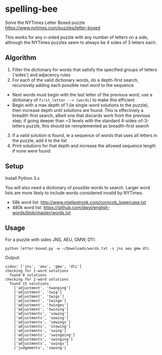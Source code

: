 # spelling-bee
Solve the NYTimes Letter Boxed puzzle https://www.nytimes.com/puzzles/letter-boxed

This works for any n-sided puzzle with any number of letters on a side, although the NYTimes puzzles seem to always be 4 sides of 3 letters each.

## Algorithm
1. Filter the dictionary for words that satisfy the specified groups of letters ('sides') and adjacency rules
2. For each of the valid dictionary words, do a depth-first search, recursively adding each possible next word to the sequence
  - Next words must begin with the last letter of the previous word; use a dictionary of `first_letter --> [words]` to make this efficient 
  - Begin with a max depth of 1 (ie single-word solutions to the puzzle), then increase depth until solutions are found. This is effectively a breadth-first search, albeit one that discards work from the previous step; if going deeper than ~3 levels with the standard 4-sides-of-3-letters puzzle, this should be reimplemented as breadth-first search
3. If a valid solution is found, ie a sequence of words that uses all letters in the puzzle, add it to the list
4. Print solutions for that depth and increase the allowed sequence length if none were found

## Setup
Install Python 3.x 

You will also need a dictionary of possible words to search. Larger word lists are more likely to include words considered invalid by NYTimes. 
* 58k word list: http://www.mieliestronk.com/corncob_lowercase.txt
* 480k word list: https://github.com/dwyl/english-words/blob/master/words.txt

## Usage
For a puzzle with sides JNS, AEU, GMW, DTI:
```
python letter-boxed.py -w ~/Downloads/words.txt -s jns aeu gmw dti 
```
Output:
```
sides: ['jns', 'aeu', 'gmw', 'dti']
checking for 1-word solutions
  found 0 solutions
checking for 2-word solutions
  found 15 solutions
    ['adjustment', 'twanging']
    ['adjustment', 'twig']
    ['adjustment', 'twigs']
    ['adjustment', 'twinge']
    ['adjustment', 'twinges']
    ['adjustment', 'twining']
    ['adjustments', 'sawing']
    ['adjustments', 'sewing']
    ['adjustments', 'sewings']
    ['adjustments', 'stewing']
    ['adjustments', 'swing']
    ['adjustments', 'swingeing']
    ['adjustments', 'swinging']
    ['adjustments', 'swings']
    ['judgements', 'sawing']
```
